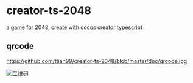 # creator-ts-2048
a game for 2048, create with cocos creator typescript


## qrcode
https://github.com/ttian99/creator-ts-2048/blob/master/doc/qrcode.jpg

![二维码](https://github.com/ttian99/creator-ts-2048/blob/master/doc/qrcode.jpg)

